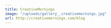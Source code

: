 ```yaml
---
title: CreativeMornings
image: "/uploads/gallery__creativemornings.jpg"
url: http://creativemornings.com/blog
---
```

